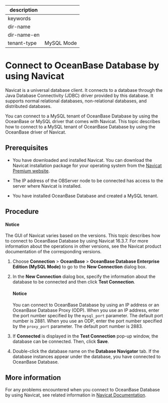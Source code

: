 | description ||
|---|---|
| keywords ||
| dir-name ||
| dir-name-en ||
| tenant-type | MySQL Mode |

# Connect to OceanBase Database by using Navicat

Navicat is a universal database client. It connects to a database through the Java Database Connectivity (JDBC) driver provided by this database. It supports normal relational databases, non-relational databases, and distributed databases.

You can connect to a MySQL tenant of OceanBase Database by using the OceanBase or MySQL driver that comes with Navicat. This topic describes how to connect to a MySQL tenant of OceanBase Database by using the OceanBase driver of Navicat.

## Prerequisites

* You have downloaded and installed Navicat. You can download the Navicat installation package for your operating system from the [Navicat Premium website](https://www.navicat.com/en/download/navicat-premium).

* The IP address of the OBServer node to be connected has access to the server where Navicat is installed.

* You have installed OceanBase Database and created a MySQL tenant.

## Procedure

<main id="notice" type='notice'>
    <h4>Notice</h4>
    <p>The GUI of Navicat varies based on the versions. This topic describes how to connect to OceanBase Database by using Navicat 16.3.7. For more information about the operations in other versions, see the Navicat product documentation of the corresponding versions. </p>
</main>


<!-- 1. Choose **Connection** <img src="https://obbusiness-private.oss-cn-shanghai.aliyuncs.com/doc/img/observer-enterprise/V4.3.0/develop/sample-program/navicat/4.connect-to-oceanbase-database-through-Navicat-01.png" width="8%" /> > **OceanBase** > **OceanBase Database Enterprise Edition (MySQL Mode)** to go to the **New Connection** dialog box. -->

1. Choose **Connection** > **OceanBase** > **OceanBase Database Enterprise Edition (MySQL Mode)** to go to the **New Connection** dialog box.


   <!-- ![Select your database](https://obbusiness-private.oss-cn-shanghai.aliyuncs.com/doc/img/observer-enterprise/V4.3.0/develop/sample-program/navicat/4.connect-to-oceanbase-database-through-Navicat-02.png) -->

2. In the **New Connection** dialog box, specify the information about the database to be connected and then click **Test Connection**.

   <!-- ![Test](https://obbusiness-private.oss-cn-shanghai.aliyuncs.com/doc/img/observer-enterprise/V4.3.0/develop/sample-program/navicat/4.connect-to-oceanbase-database-through-Navicat-03.png) -->

   <main id="notice" type='notice'>
       <h4>Notice</h4>
       <p>You can connect to OceanBase Database by using an IP address or an OceanBase Database Proxy (ODP). When you use an IP address, enter the port number specified by the <code>mysql_port</code> parameter. The default port number is 2881. When you use an ODP, enter the port number specified by the <code>proxy_port</code> parameter. The default port number is 2883. </p>
   </main>

3. If **Connected** is displayed in the **Test Connection** pop-up window, the database can be connected. Then, click **Save**.

4. Double-click the database name on the **Database Navigator** tab. If the database instances appear under the database, you have connected to OceanBase Database.

<!-- 4. Double-click the database name on the **Database Navigator** tab, as shown in the following figure. If the database instances appear under the database, you have connected to OceanBase Database. -->

   <!-- ![Connection result](https://obbusiness-private.oss-cn-shanghai.aliyuncs.com/doc/img/observer-enterprise/V4.3.0/develop/sample-program/navicat/4.connect-to-oceanbase-database-through-Navicat-05.png) -->

## More information

For any problems encountered when you connect to OceanBase Database by using Navicat, see related information in [Navicat Documentation](https://www.navicat.com/en/support/online-manual).
